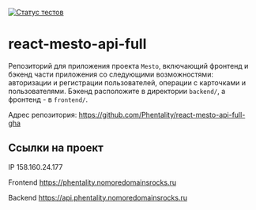 [![Статус тестов](../../actions/workflows/tests.yml/badge.svg)](../../actions/workflows/tests.yml)

# react-mesto-api-full
Репозиторий для приложения проекта `Mesto`, включающий фронтенд и бэкенд части приложения со следующими возможностями: авторизации и регистрации пользователей, операции с карточками и пользователями. Бэкенд расположите в директории `backend/`, а фронтенд - в `frontend/`. 

Адрес репозитория: https://github.com/Phentality/react-mesto-api-full-gha 

## Ссылки на проект

IP 158.160.24.177 

Frontend https://phentality.nomoredomainsrocks.ru

Backend https://api.phentality.nomoredomainsrocks.ru
